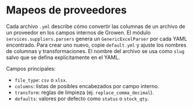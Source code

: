 # Mapeos de proveedores

Cada archivo `.yml` describe cómo convertir las columnas de un archivo de un proveedor en los campos internos de Growen. El módulo `services.suppliers.parsers` genera un `GenericExcelParser` por cada YAML encontrado.
Para crear uno nuevo, copie `default.yml` y ajuste los nombres de columnas y transformaciones. El nombre del archivo se usa como `slug` salvo que se defina explícitamente en el YAML.

Campos principales:
- `file_type`: `csv` o `xlsx`.
- `columns`: listas de posibles encabezados por campo interno.
- `transform`: reglas de limpieza (ej. `replace_comma_decimal`).
- `defaults`: valores por defecto como `status` o `stock_qty`.
